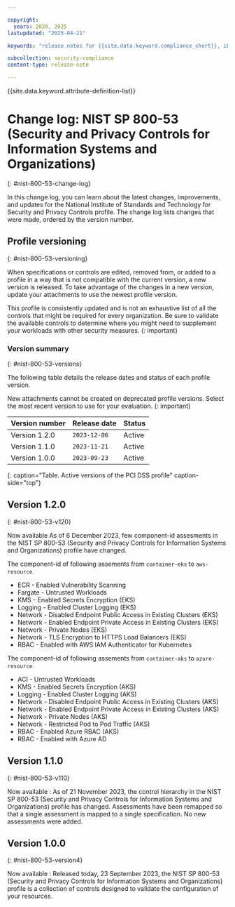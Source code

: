 ```yaml
---

copyright:
  years: 2020, 2025
lastupdated: "2025-04-21"

keywords: "release notes for {{site.data.keyword.compliance_short}}, ibm security best practices, profile changes, enhancements, fixes, improvements"

subcollection: security-compliance
content-type: release-note

---
```


{{site.data.keyword.attribute-definition-list}}

# Change log: NIST SP 800-53 (Security and Privacy Controls for Information Systems and Organizations)
{: #nist-800-53-change-log}

In this change log, you can learn about the latest changes, improvements, and updates for the National Institute of Standards and Technology for Security and Privacy Controls profile. The change log lists changes that were made, ordered by the version number.


## Profile versioning
{: #nist-800-53-versioning}

When specifications or controls are edited, removed from, or added to a profile in a way that is not compatible with the current version, a new version is released. To take advantage of the changes in a new version, update your attachments to use the newest profile version.

This profile is consistently updated and is not an exhaustive list of all the controls that might be required for every organization. Be sure to validate the available controls to determine where you might need to supplement your workloads with other security measures.
{: important}


### Version summary
{: #nist-800-53-versions}

The following table details the release dates and status of each profile version.

New attachments cannot be created on deprecated profile versions. Select the most recent version to use for your evaluation.
{: important}

| Version number | Release date | Status |
|:---------------|:-------------|:-------|
| Version 1.2.0 | `2023-12-06` | Active |
| Version 1.1.0 | `2023-11-21` | Active |
| Version 1.0.0 | `2023-09-23` | Active |
{: caption="Table. Active versions of the PCI DSS profile" caption-side="top"}


## Version 1.2.0
{: #nist-800-53-v120}

Now available
As of 6 December 2023, few component-id assesments in the  NIST SP 800-53 (Security and Privacy Controls for Information Systems and Organizations) profile have changed.

The component-id of following assements from `container-eks` to `aws-resource`.

   * ECR - Enabled Vulnerability Scanning
   * Fargate - Untrusted Workloads
   * KMS - Enabled Secrets Encryption (EKS)
   * Logging - Enabled Cluster Logging (EKS)
   * Network - Disabled Endpoint Public Access in Existing Clusters (EKS)
   * Network - Enabled Endpoint Private Access in Existing Clusters (EKS)
   * Network - Private Nodes (EKS)
   * Network - TLS Encryption to HTTPS Load Balancers (EKS)
   * RBAC - Enabled with AWS IAM Authenticator for Kubernetes


 The component-id of following assements from `container-aks` to `azure-resource`.

   - ACI - Untrusted Workloads
   - KMS - Enabled Secrets Encryption (AKS)
   - Logging - Enabled Cluster Logging (AKS)
   - Network - Disabled Endpoint Public Access in Existing Clusters (AKS)
   - Network - Enabled Endpoint Private Access in Existing Clusters (AKS)
   - Network - Private Nodes (AKS)
   - Network - Restricted Pod to Pod Traffic (AKS)
   - RBAC - Enabled Azure RBAC (AKS)
   - RBAC - Enabled with Azure AD



## Version 1.1.0
{: #nist-800-53-v110}

Now available
:   As of 21 November 2023, the control hierarchy in the NIST SP 800-53 (Security and Privacy Controls for Information Systems and Organizations) profile has changed. Assessments have been remapped so that a single assessment is mapped to a single specification. No new assessments were added.

## Version 1.0.0
{: #nist-800-53-version4}

Now available
:   Released today, 23 September 2023, the NIST SP 800-53 (Security and Privacy Controls for Information Systems and Organizations) profile is a collection of controls designed to validate the configuration of your resources.
